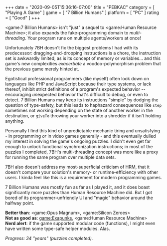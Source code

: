 +++
date = "2020-09-05T15:36:16-07:00"
title = "PEBKAC"
category = [ "Playing A Game" ]
game = [ "7 Billion Humans" ]
platform = [ "PC" ]
rating = [ "Good" ]
+++

<game:7 Billion Humans> isn't "just" a sequel to <game:Human Resource Machine>; it also expands the fake-programming domain to <i>multi-threading</i>.  Your program runs on multiple agents/workers at once!

Unfortunately 7BH doesn't fix the biggest problems I had with its predecessor: dragging-and-dropping instructions is a chore, the instruction set is awkwardly limited, as is its concept of memory or variables... and this game's new complexities <i>exacerbate</i> a voodoo-polymorphism problem that the previous game merely hinted at.

Egotistical professional programmers (like myself) often look down on languages like PHP and JavaScript because their type systems, or lack thereof, inhibit strict definitions of a program's expected behavior -- encouraging <i>un</i>expected behavior that's difficult to debug, or even to detect.  7 Billion Humans may keep its instructions "simple" by dodging the question of type-safety, but this leads to haphazard consequences like `step` sometimes not working depending on the state of another worker in the destination, or `giveTo` throwing your worker into a shredder if it isn't holding anything.

Personally I find this kind of unpredictable mechanic tiring and unsatisfying - in programming <i>or</i> in video games generally - and this eventually dulled my interest in solving the game's ongoing puzzles.  I didn't even get far enough to unlock functional synchronization instructions; in most of the puzzles I completed, 7BH's multi-threading concept was more like a proxy for running the same program over multiple data sets.

7BH also doesn't address my most-superficial criticism of HRM, that it doesn't compare your solution's memory- or runtime-efficiency with other users.  I kinda feel like this is a requirement for modern programming games.

7 Billion Humans was mostly fun as far as I played it, and it does boast significantly more puzzles than Human Resource Machine did.  But I got bored of its programmer-unfriendly UI and "magic" behavior around the halfway point.

<b>Better than</b>: <game:Opus Magnum>, <game:Silicon Zeroes>  
<b>Not as good as</b>: <game:Exapunks>, <game:Human Resource Machine>  
<b>Nerd alert</b>: if the game supported modular code (functions), I might even have written some type-safe helper modules.  Alas.

<i>Progress: 34 "years" (puzzles completed).</i>
